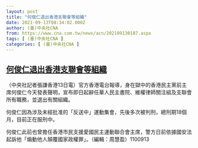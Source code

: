 ```yaml
---
layout: post
title: "何俊仁退出香港支聯會等組織"
date: 2021-09-13T08:34:02.000Z
author: (臺)中央社CNA
from: https://www.cna.com.tw/news/acn/202109130187.aspx
tags: [ (臺)中央社CNA ]
categories: [ (臺)中央社CNA ]
---
```

<!--1631522042000-->
[何俊仁退出香港支聯會等組織](https://www.cna.com.tw/news/acn/202109130187.aspx)
------

<div>
<div></div><div class="paragraph"><p>（中央社記者張謙香港13日電）官方香港電台報導，身在獄中的香港民主黨前主席何俊仁今天發表聲明，宣布即日起辭任華人民主書院、維權律師關注組及支聯會所有職務，並退出有關組織。</p><p>何俊仁因為涉及未經批准的「反送中」運動集會，先後多次被判刑，總刑期18個月，目前正在服刑中。</p><p>何俊仁此前也曾擔任香港市民支援愛國民主運動聯合會主席，警方日前依據國安法起訴他「煽動他人顛覆國家政權罪」。（編輯：周慧盈）1100913</p></div>
</div>
